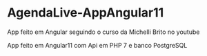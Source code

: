 # AgendaLive-AppAngular11
App feito em Angular seguindo o curso da Michelli Brito no youtube

App feito em Angular11 com Api em PHP 7 e banco PostgreSQL 
